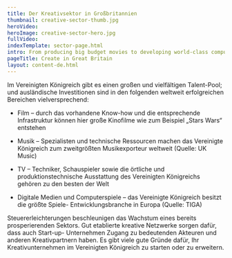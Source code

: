 ```yaml
---
title: Der Kreativsektor in Großbritannien
thumbnail: creative-sector-thumb.jpg
heroVideo: 
heroImage: creative-sector-hero.jpg
fullVideo: 
indexTemplate: sector-page.html
intro: From producing big budget movies to developing world-class computer games, creativity is thriving in the UK.
pageTitle: Create in Great Britain
layout: content-de.html
---
```

 
Im Vereinigten Königreich gibt es einen großen und vielfältigen Talent-Pool; und ausländische Investitionen sind in den folgenden weltweit erfolgreichen Bereichen vielversprechend:

- Film – durch das vorhandene Know-how und die entsprechende Infrastruktur können hier große Kinofilme wie zum Beispiel „Stars Wars“ entstehen

- Musik – Spezialisten und technische Ressourcen machen das Vereinigte Königreich zum zweitgrößten Musikexporteur weltweit (Quelle: UK Music)

- TV – Techniker, Schauspieler sowie die örtliche und produktionstechnische Ausstattung des Vereinigten Königreichs gehören zu den besten der Welt

- Digitale Medien und Computerspiele – das Vereinigte Königreich besitzt die größte Spiele- Entwicklungsbranche in Europa (Quelle: TIGA)

Steuererleichterungen beschleunigen das Wachstum eines bereits prosperierenden Sektors. Gut etablierte kreative Netzwerke sorgen dafür, dass auch Start-up- Unternehmen Zugang zu bedeutenden Akteuren und anderen Kreativpartnern haben. Es gibt viele gute Gründe dafür, Ihr Kreativunternehmen im Vereinigten Königreich zu starten oder zu erweitern.